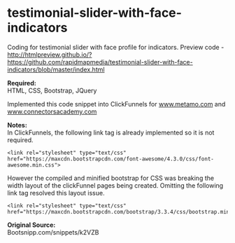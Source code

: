 # testimonial-slider-with-face-indicators
Coding for testimonial slider with face profile for indicators. 
Preview code - http://htmlpreview.github.io/?https://github.com/rapidmapmedia/testimonial-slider-with-face-indicators/blob/master/index.html

<strong>Required:</strong><br>
HTML, CSS, Bootstrap, JQuery

Implemented this code snippet into ClickFunnels for www.metamo.com and www.connectorsacademy.com

<strong>Notes:</strong><br>
In ClickFunnels, the following link tag is already implemented so it is not required.<br>
```
<link rel="stylesheet" type="text/css" href="https://maxcdn.bootstrapcdn.com/font-awesome/4.3.0/css/font-awesome.min.css">
```
However the compiled and minified bootstrap for CSS was breaking the width layout of the clickFunnel pages being created. Omitting the following link tag resolved this layout issue.<br>
```
<link rel="stylesheet" type="text/css" href="https://maxcdn.bootstrapcdn.com/bootstrap/3.3.4/css/bootstrap.min.css">
```

<strong>Original Source:</strong><br>
Bootsnipp.com/snippets/k2VZB

